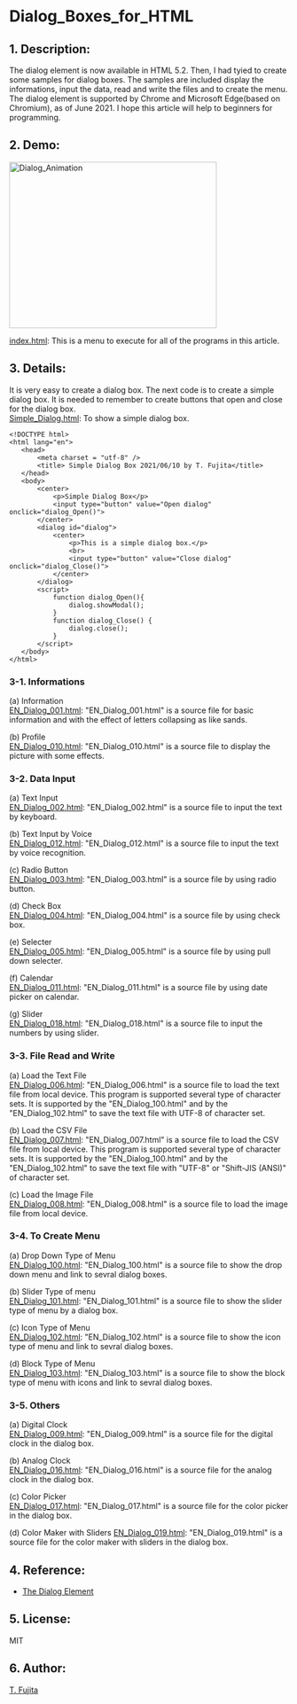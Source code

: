 # Dialog_Boxes_for_HTML

## 1. Description:
 The dialog element is now available in HTML 5.2. Then, I had tyied to create some samples for dialog boxes. The samples are included display the informations, input the data, read and write the files and to create the menu. The dialog element is supported by Chrome and Microsoft Edge(based on Chromium), as of June 2021. I hope this article will help to beginners for programming.  
 
## 2. Demo:

<img src="https://to-fujita.github.io/Images/Dialog_Animation.gif" alt="Dialog_Animation" title="Dialog_Animation" width="374" height="300">  

[index.html](https://to-fujita.github.io/Dialog_Boxes_for_HTML/index.html): This is a menu to execute for all of the programs in this article.  
 
## 3. Details:
 It is very easy to create a dialog box. The next code is to create a simple dialog box. It is needed to remember to create buttons that open and close for the dialog box.  
 [Simple_Dialog.html](https://to-fujita.github.io/Dialog_Boxes_for_HTML/Simple_Dialog.html): To show a simple dialog box.  

 ~~~
<!DOCTYPE html>
<html lang="en">
    <head>
        <meta charset = "utf-8" />
        <title> Simple Dialog Box 2021/06/10 by T. Fujita</title>
    </head>
    <body>
        <center>
            <p>Simple Dialog Box</p>
            <input type="button" value="Open dialog" onclick="dialog_Open()">    
        </center>
        <dialog id="dialog">
            <center>
                <p>This is a simple dialog box.</p>
                <br>
                <input type="button" value="Close dialog" onclick="dialog_Close()">
            </center>
        </dialog>
        <script>
            function dialog_Open(){
                dialog.showModal();
            }
            function dialog_Close() {
                dialog.close();
            }
        </script>
    </body>
</html>
 ~~~
 
### 3-1. Informations
(a) Information  
 [EN_Dialog_001.html](https://to-fujita.github.io/Dialog_Boxes_for_HTML/EN_Dialog_001.html): "EN_Dialog_001.html" is a source file for basic information and with the effect of letters collapsing as like sands.
 
(b) Profile  
 [EN_Dialog_010.html](https://to-fujita.github.io/Dialog_Boxes_for_HTML/EN_Dialog_010.html): "EN_Dialog_010.html" is a source file to display the picture with some effects.

### 3-2. Data Input
(a) Text Input  
 [EN_Dialog_002.html](https://to-fujita.github.io/Dialog_Boxes_for_HTML/EN_Dialog_002.html): "EN_Dialog_002.html" is a source file to input the text by keyboard.  

(b) Text Input by Voice  
 [EN_Dialog_012.html](https://to-fujita.github.io/Dialog_Boxes_for_HTML/EN_Dialog_012.html): "EN_Dialog_012.html" is a source file to input the text by voice recognition.  
 
(c) Radio Button  
 [EN_Dialog_003.html](https://to-fujita.github.io/Dialog_Boxes_for_HTML/EN_Dialog_003.html): "EN_Dialog_003.html" is a source file by using radio button.  
 
(d) Check Box  
 [EN_Dialog_004.html](https://to-fujita.github.io/Dialog_Boxes_for_HTML/EN_Dialog_004.html): "EN_Dialog_004.html" is a source file by using check box.  
 
(e) Selecter  
 [EN_Dialog_005.html](https://to-fujita.github.io/Dialog_Boxes_for_HTML/EN_Dialog_005.html): "EN_Dialog_005.html" is a source file by using pull down selecter.  
 
(f) Calendar  
[EN_Dialog_011.html](https://to-fujita.github.io/Dialog_Boxes_for_HTML/EN_Dialog_011.html): "EN_Dialog_011.html" is a source file by using date picker on calendar.  

(g) Slider  
[EN_Dialog_018.html](https://to-fujita.github.io/Dialog_Boxes_for_HTML/EN_Dialog_018.html): "EN_Dialog_018.html" is a source file to input the numbers by using slider.

### 3-3. File Read and Write
(a) Load the Text File  
 [EN_Dialog_006.html](https://to-fujita.github.io/Dialog_Boxes_for_HTML/EN_Dialog_006.html): "EN_Dialog_006.html" is a source file to load the text file from local device. This program is supported several type of character sets. It is supported by the "EN_Dialog_100.html" and by the "EN_Dialog_102.html" to save the text file with UTF-8 of character set.  
 
(b) Load the CSV File  
 [EN_Dialog_007.html](https://to-fujita.github.io/Dialog_Boxes_for_HTML/EN_Dialog_007.html): "EN_Dialog_007.html" is a source file to load the CSV file from local device. This program is supported several type of character sets. It is supported by the "EN_Dialog_100.html" and by the "EN_Dialog_102.html" to save the text file with "UTF-8" or "Shift-JIS (ANSI)" of character set.  
 
(c) Load the Image File  
 [EN_Dialog_008.html](https://to-fujita.github.io/Dialog_Boxes_for_HTML/EN_Dialog_008.html): "EN_Dialog_008.html" is a source file to load the image file from local device.  

### 3-4. To Create Menu
(a) Drop Down Type of Menu  
 [EN_Dialog_100.html](https://to-fujita.github.io/Dialog_Boxes_for_HTML/EN_Dialog_100.html): "EN_Dialog_100.html" is a source file to show the drop down menu and link to sevral dialog boxes.  
 
(b) Slider Type of menu   
 [EN_Dialog_101.html](https://to-fujita.github.io/Dialog_Boxes_for_HTML/EN_Dialog_101.html): "EN_Dialog_101.html" is a source file to show the slider type of menu by a dialog box.  
 
(c) Icon Type of Menu  
[EN_Dialog_102.html](https://to-fujita.github.io/Dialog_Boxes_for_HTML/EN_Dialog_102.html): "EN_Dialog_102.html" is a source file to show the icon type of menu and link to sevral dialog boxes.  

(d) Block Type of Menu  
[EN_Dialog_103.html](https://to-fujita.github.io/Dialog_Boxes_for_HTML/EN_Dialog_103.html): "EN_Dialog_103.html" is a source file to show the block type of menu with icons and link to sevral dialog boxes.  

### 3-5. Others
(a) Digital Clock  
 [EN_Dialog_009.html](https://to-fujita.github.io/Dialog_Boxes_for_HTML/EN_Dialog_009.html): "EN_Dialog_009.html" is a source file for the digital clock in the dialog box.  
 
 (b) Analog Clock  
 [EN_Dialog_016.html](https://to-fujita.github.io/Dialog_Boxes_for_HTML/EN_Dialog_016.html): "EN_Dialog_016.html" is a source file for the analog clock in the dialog box.  
 
 (c) Color Picker  
  [EN_Dialog_017.html](https://to-fujita.github.io/Dialog_Boxes_for_HTML/EN_Dialog_017.html): "EN_Dialog_017.html" is a source file for the color picker in the dialog box.  
 
 (d) Color Maker with Sliders
  [EN_Dialog_019.html](https://to-fujita.github.io/Dialog_Boxes_for_HTML/EN_Dialog_019.html): "EN_Dialog_019.html" is a source file for the color maker with sliders in the dialog box.  
 
## 4. Reference:
- [The Dialog Element](https://developer.mozilla.org/en/docs/Web/HTML/Element/dialog)

## 5. License:
MIT

## 6. Author:
[T. Fujita](https://github.com/To-Fujita)
